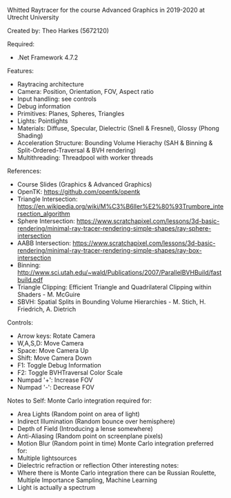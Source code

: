 Whitted Raytracer for the course Advanced Graphics in 2019-2020 at Utrecht University

Created by:
Theo Harkes (5672120)

Required:
- .Net Framework 4.7.2

Features:
- Raytracing architecture
- Camera: Position, Orientation, FOV, Aspect ratio
- Input handling: see controls
- Debug information
- Primitives: Planes, Spheres, Triangles
- Lights: Pointlights
- Materials: Diffuse, Specular, Dielectric (Snell & Fresnel), Glossy (Phong Shading)
- Acceleration Structure: Bounding Volume Hierachy (SAH & Binning & Split-Ordered-Traversal & BVH rendering)
- Multithreading: Threadpool with worker threads

References:
- Course Slides (Graphics & Advanced Graphics)
- OpenTK: https://github.com/opentk/opentk
- Triangle Intersection: https://en.wikipedia.org/wiki/M%C3%B6ller%E2%80%93Trumbore_intersection_algorithm
- Sphere Intersection: https://www.scratchapixel.com/lessons/3d-basic-rendering/minimal-ray-tracer-rendering-simple-shapes/ray-sphere-intersection
- AABB Intersection: https://www.scratchapixel.com/lessons/3d-basic-rendering/minimal-ray-tracer-rendering-simple-shapes/ray-box-intersection
- Binning: http://www.sci.utah.edu/~wald/Publications/2007/ParallelBVHBuild/fastbuild.pdf
- Triangle Clipping: Efficient Triangle and Quadrilateral Clipping within Shaders - M. McGuire
- SBVH: Spatial Splits in Bounding Volume Hierarchies - M. Stich, H. Friedrich, A. Dietrich

Controls:
- Arrow keys:   Rotate Camera
- W,A,S,D:      Move Camera
- Space:        Move Camera Up
- Shift:        Move Camera Down
- F1:           Toggle Debug Information
- F2:           Toggle BVHTraversal Color Scale
- Numpad '+':   Increase FOV
- Numpad '-':   Decrease FOV

Notes to Self:
Monte Carlo integration required for:
- Area Lights (Random point on area of light)
- Indirect Illumination (Random bounce over hemisphere)
- Depth of Field (Introducing a lense somewhere)
- Anti-Aliasing (Random point on screenplane pixels)
- Motion Blur (Random point in time)
Monte Carlo integration preferred for:
- Multiple lightsources
- Dielectric refraction or reflection
Other interesting notes:
- Where there is Monte Carlo integration there can be Russian Roulette, Multiple Importance Sampling, Machine Learning
- Light is actually a spectrum